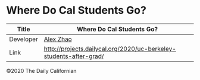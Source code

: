 # Where Do Cal Students Go?

| Title | Where Do Cal Students Go? |
|-|-|
| Developer    | [Alex Zhao](axyzhao@berkeley.edu) |
| Link | http://projects.dailycal.org/2020/uc-berkeley-students-after-grad/ |


©2020 The Daily Californian
